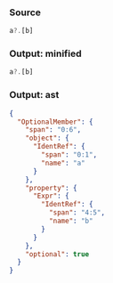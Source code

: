 ### Source
```js parse:expr
a?.[b]
```

### Output: minified
```js
a?.[b]
```

### Output: ast
```json
{
  "OptionalMember": {
    "span": "0:6",
    "object": {
      "IdentRef": {
        "span": "0:1",
        "name": "a"
      }
    },
    "property": {
      "Expr": {
        "IdentRef": {
          "span": "4:5",
          "name": "b"
        }
      }
    },
    "optional": true
  }
}
```
